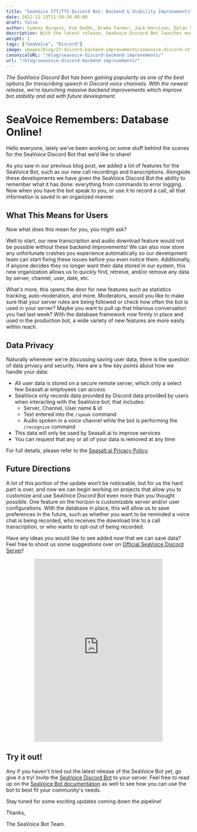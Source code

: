 ```yaml
---
title: "SeaVoice STT/TTS Discord Bot: Backend & Stability Improvements"
date: 2022-12-13T11:58:34-08:00
draft: false
author: Sydney Burgess, Kim Dodds, Drake Farmer, Jack Harvison, Dylan Strong, Cody Vernon
description: With the latest release, SeaVoice Discord Bot launches massive backend improvements which improve bot stability and future development.
weight: 1
tags: ["SeaVoice", "Discord"]
image: images/blog/27-discord-backend-improvements/seavoice-discord-stt-tts-bot-backend-improvements.jpg
canonicalURL: "/blog/seavoice-discord-backend-improvements/"
url: "/blog/seavoice-discord-backend-improvements/"
---
```


*The SeaVoice Discord Bot has been gaining popularity as one of the best options for transcribing speech in Discord voice channels. With the newest release, we're launching massive backend improvements which improve bot stability and aid with future development.*

# SeaVoice Remembers: Database Online!

Hello everyone, lately we’ve been working on some stuff behind the scenes for the SeaVoice Discord Bot that we’d like to share!

As you saw in our previous blog post, we added a lot of features for the SeaVoice Bot, such as our new call recordings and transcriptions.
Alongside these developments we have given the SeaVoice Discord Bot the ability to remember what it has done: everything from commands to error logging.
Now when you have the bot speak to you, or use it to record a call, all that information is saved in an organized manner.

## What This Means for Users
Now what does this mean for you, you might ask?


Well to start, our new transcription and audio download feature would not be possible without these backend improvements! We can also now store any unfortunate crashes you experience automatically so our development team can start fixing these issues before you even notice them. Additionally, if anyone decides they no longer want their data stored in our system, this new organization allows us to quickly find, retreive, and/or remove any data by server, channel, user, date, etc.


What's more, this opens the door for new features such as statistics tracking, auto-moderation, and more.
Moderators, would you like to make sure that your server rules are being followed or check how often the bot is used in your server?
Maybe you want to pull up that hilarious conversation you had last week?
With the database framework now firmly in place and used in the production bot, a wide variety of new features are more easily within reach.

## Data Privacy

Naturally whenever we're discussing saving user data, there is the question of data privacy and security. Here are a few key points about how we handle your data:
- All user data is stored on a secure remote server, which only a select few Seasalt.ai employees can access
- SeaVoice only records data provided by Discord data provided by users when interacting with the SeaVoice bot; that includes:
    - Server, Channel, User name & id
    - Text entered into the `/speak` command
    - Audio spoken in a voice channel while the bot is performing the `/recognize` command
- This data will only be used by Seasalt.ai to improve services
- You can request that any or all of your data is removed at any time

For full details, please refer to the [Seasalt.ai Privacy Policy](https://seasalt.ai/privacy/).

## Future Directions

A lot of this portion of the update won’t be noticeable, but for us the hard part is over, and now we can begin working on projects that allow you to customize and use SeaVoice Discord Bot even more than you thought possible.
One feature on the horizon is customizable server and/or user configurations.
With the database in place, this will allow us to save preferences in the future, such as whether you want to be reminded a voice chat is being recorded, who receives the download link to a call transcription, or who wants to opt-out of being recorded.


Have any ideas you would like to see added now that we can save data? Feel free to shoot us some suggestions over on [Official SeaVoice Discord Server](https://discord.gg/dfAYfwBQ)!

<center>
<iframe src="https://discordapp.com/widget?id=919037515514654721&theme=dark" width="350" height="500" allowtransparency="true" frameborder="0" sandbox="allow-popups allow-popups-to-escape-sandbox allow-same-origin allow-scripts"></iframe>
</center>

## Try it out!

Any if you haven't tried out the latest release of the SeaVoice Bot yet, go give it a try! Invite the [SeaVoice Discord Bot](https://discord.com/oauth2/authorize?client_id=1001955060210749492&scope=bot) to your server.
Feel free to read up on the [SeaVoice Bot documentation](https://wiki.seasalt.ai/seavoice/discord/discord-bot/) as well to see how you can use the bot to best fit your community's needs.


Stay tuned for some exciting updates coming down the pipeline!


Thanks,


The SeaVoice Bot Team.
